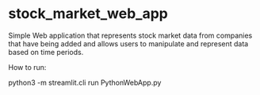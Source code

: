 # stock_market_web_app
Simple Web application that represents stock  market data from companies that have being  added and allows users to manipulate and  represent data based on time periods.

How to run:

python3 -m streamlit.cli run PythonWebApp.py